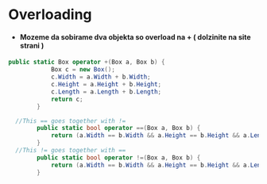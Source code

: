 ﻿# Overloading


* #### Mozeme da sobirame dva objekta so overload na + ( dolzinite na site strani )
```csharp
public static Box operator +(Box a, Box b) {
            Box c = new Box();
            c.Width = a.Width + b.Width;
            c.Height = a.Height + b.Height;
            c.Length = a.Length + b.Length;
            return c;
        }	

  //This == goes together with !=
        public static bool operator ==(Box a, Box b) {
            return (a.Width == b.Width && a.Height == b.Height && a.Length == b.Length);
        }
  //This != goes together with ==
        public static bool operator !=(Box a, Box b) {
            return (a.Width == b.Width && a.Height == b.Height && a.Length == b.Length);
        }


```
